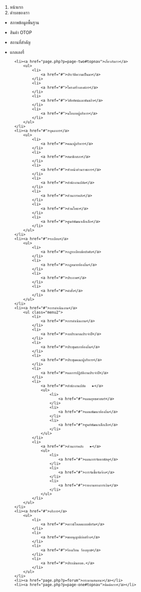 1. หน้าแรก
2. ตำบลของเรา
* สภาพข้อมูลพื้นฐาน
* สินค้า OTOP
* สถานที่สำคัญ
* แกลเลอรี่
			
		<li><a href="page.php?p=page-two#topnav">เกี่ยวกับเรา</a>
			<ul>
				<li>
					<a href="#">ประวัติความเป็นมา</a>
				</li>
				<li>
					<a href="#">โครงสร้างองค์กร</a>
				</li>
				<li>
					<a href="#">วิสัยทัศน์และพันธกิจ</a>
				</li>
				<li>
					<a href="#">นโยบายผู้บริหาร</a>
				</li>
			</ul>
		</li>
		<li><a href="#">บุคลากร</a>
			<ul>
				<li>
					<a href="#">คณะผู้บริหาร</a>
				</li>
				<li>
					<a href="#">สมาชิกสภา</a>
				</li>
				<li>
					<a href="#">หัวหน้าส่วนราชการ</a>
				</li>
				<li>
					<a href="#">สำนักงานปลัด</a>
				</li>
				<li>
					<a href="#">ส่วนการคลัง</a>
				</li>
				<li>
					<a href="#">ส่วนโยธา</a>
				</li>
				<li>
					<a href="#">ศูนย์พัฒนาเด็กเล็ก</a>
				</li>
			</ul>
		</li>
		<li><a href="#">ระเบียบ</a>
			<ul>
				<li>
					<a href="#">กฎระเบียบข้อบังคับ</a>
				</li>
				<li>
					<a href="#">กฎหมายท้องถิ่น</a>
				</li>
				<li>
					<a href="#">ประกาศ</a>
				</li>
				<li>
					<a href="#">คำสั่ง</a>
				</li>
			</ul>
		</li>
		<li><a href="#">การดำเนินงาน</a>
			<ul class="menu2">
				<li>
					<a href="#">การดำเนินงาน</a>
				</li>
				<li>
					<a href="#">งบประมาณประจำปี</a>
				</li>
				<li>
					<a href="#">ประชุมสภาท้องถิ่น</a>
				</li>
				<li>
					<a href="#">ประชุมคณะผู้บริหาร</a>
				</li>
				<li>
					<a href="#">ผลการปฏิบัติงานประจำปี</a>
				</li>
				<li>
					<a href="#">สำนักงานปลัด   ►</a>
					<ul>
						<li>
							<a href="#">แผนยุทธศาสตร์</a>
						</li>
						<li>
							<a href="#">แผนพัฒนาท้องถิ่น</a>
						</li>
						<li>
							<a href="#">ศูนย์พัฒนาเด็กเล็ก</a>
						</li>
					</ul>
				</li>
				<li>
					<a href="#">ส่วนการคลัง   ►</a>
					<ul>
						<li>
							<a href="#">แผนการจัดหาพัสดุ</a>
						</li>
						<li>
							<a href="#">การจัดซื้อจัดจ้าง</a>
						</li>
						<li>
							<a href="#">รายงานทางการเงิน</a>
						</li>
					</ul>
				</li>
			</ul>
		</li>
		<li><a href="#">บริการ</a>
			<ul>
				<li>
					<a href="#">ดาวน์โหลดแบบฟอร์ม</a>
				</li>
				<li>
					<a href="#">ขออนุญาติก่อสร้าง</a>
				</li>
				<li>
					<a href="#">ร้องเรียน ร้องทุกข์</a>
				</li>
				<li>
					<a href="#">ประเมินอบต.</a>
				</li>
			</ul>
		</li>
		<li><a href="page.php?p=forum">กระดานสนทนา</a></li>
		<li><a href="page.php?p=page-one#topnav">ติดต่อเรา</a></li>
	</ul>
